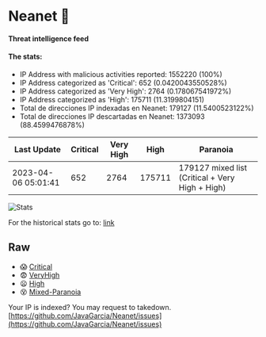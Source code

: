 # Neanet :hocho:
#### Threat intelligence feed
#### The stats:

- IP Address with malicious activities reported: 1552220 (100%)
- IP Address categorized as 'Critical':  652 (0.0420043550528%)
- IP Address categorized as 'Very High':  2764 (0.178067541972%)
- IP Address categorized as 'High':  175711 (11.3199804151)
- Total de direcciones IP indexadas en Neanet:  179127 (11.5400523122%)
- Total de direcciones IP descartadas en Neanet:  1373093 (88.4599476878%)

| Last Update | Critical | Very High | High | Paranoia |
| --- | --- | --- | --- | --- |
| 2023-04-06 05:01:41 | 652 | 2764 | 175711 | 179127 mixed list (Critical + Very High + High)|

![Stats](https://docs.google.com/spreadsheets/d/e/2PACX-1vSnaNMIXVabIpDJjufMlzH7poXnshF3mgd8Is1g9ytUEzVsP5my4Trn8f-xkoLLQ38xpL3HtmUexLo6/pubchart?oid=501124687&format=image)

For the historical stats go to: [link](/stats.csv)
## Raw
- :scream: [Critical](https://raw.githubusercontent.com/JavaGarcia/Neanet/master/blacklists/neanet_critical.txt)
- :fearful: [VeryHigh](https://raw.githubusercontent.com/JavaGarcia/Neanet/master/blacklists/neanet_veryHigh.txtt)
- :frowning: [High](https://raw.githubusercontent.com/JavaGarcia/Neanet/master/blacklists/neanet_high.txt)
- :dizzy_face: [Mixed-Paranoia](https://raw.githubusercontent.com/JavaGarcia/Neanet/master/blacklists/neanet_all.txt)


Your IP is indexed? You may request to takedown. [https://github.com/JavaGarcia/Neanet/issues](https://github.com/JavaGarcia/Neanet/issues)



















































































































































































































































































































































































































































































































































































































































































































































































































































































































































































































































































































































































































































































































































































































































































































































































































































































































































































































































































































































































































































































































































































































































































































































































































































































































































































































































































































































































































































































































































































































































































































































































































































































































































































































































































































































































































































































































































































































































































































































































































































































































































































































































































































































































































































































































































































































































































































































































































































































































































































































































































































































































































































































































































































































































































































































































































































































































































































































































































































































































































































































































































































































































































































































































































































































































































































































































































































































































































































































































































































































































































































































































































































































































































































































































































































































































































































































































































































































































































































































































































































































































































































































































































































































































































































































































































































































































































































































































































































































































































































































































































































































































































































































































































































































































































































































































































































































































































































































































































































































































































































































































































































































































































































































































































































































































































































































